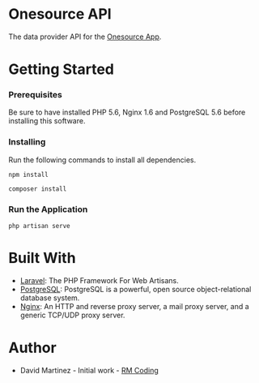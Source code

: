 # Onesource API

The data provider API for the [Onesource App](https://github.com/dhavhid/onesource-app).

# Getting Started

### Prerequisites

Be sure to have installed PHP 5.6, Nginx 1.6 and PostgreSQL 5.6 before installing this software.

### Installing

Run the following commands to install all dependencies.

```
npm install
```

```
composer install
```

### Run the Application

```
php artisan serve
```

# Built With

- [Laravel](https://laravel.com/): The PHP Framework For Web Artisans.
- [PostgreSQL](https://www.postgresql.org/): PostgreSQL is a powerful, open source object-relational database system.
- [Nginx](https://nginx.org/): An HTTP and reverse proxy server, a mail proxy server, and a generic TCP/UDP proxy server.

# Author

- David Martinez - Initial work - [RM Coding](https://rmcoding.com/)
